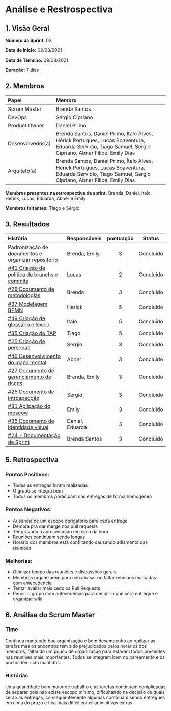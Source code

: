 # Análise e Restrospectiva

## 1. Visão Geral

**Número da Sprint:** 02   

**Data de Início:** 02/08/2021  

**Data de Término:** 09/08/2021   

**Duração:** 7 dias       

## 2. Membros
|      Papel       |          Membro            |
| :--------------  | :-----------------------   |
|    Scrum Master  |       Brenda Santos        |
|      DevOps      |      Sérgio Cipriano       |
|   Product Owner  |       Daniel Primo         |
| Desenvolvedor(a) |Brenda Santos, Daniel Primo, Ítalo Alves, Hérick Portugues, Lucas Boaventura, Eduarda Servidio, Tiago Samuel, Sergio Cipriano, Abner Filipe, Emily Dias |
|   Arquiteto(a)   |Brenda Santos, Daniel Primo, Ítalo Alves, Hérick Portugues, Lucas Boaventura, Eduarda Servidio, Tiago Samuel, Sergio Cipriano, Abner Filipe, Emily Dias| 

**Membros presentes na retrospectiva da sprint:**  Brenda, Daniel, Italo, Herick, Lucas, Eduarda, Abner e Emily

**Membros faltantes:** Tiago e Sérgio

## 3. Resultados
|  História  | Responsáveis  | pontuação | Status |
| :--------  | :-----------  | :-------: | :----: |
| Padronização de documentos e organizar repositório |  Brenda, Emily     |     3     | Concluido |
| [#41 Criação de política de branchs e commits](https://github.com/UnBArqDsw2021-1/2021.1_G02_TaNaMesa_docs/issues/41) |    Lucas   |    2    | Concluido | 
| [#28 Documento de metodologias](https://github.com/UnBArqDsw2021-1/2021.1_G02_TaNaMesa_docs/issues/28) |   Brenda   |   3   | Concluido | 
| [#37 Modelagem BPMN](https://github.com/UnBArqDsw2021-1/2021.1_G02_TaNaMesa_docs/issues/37) |  Herick  |   5   | Concluido |     
| [#49 Criação de glossário e léxico](https://github.com/UnBArqDsw2021-1/2021.1_G02_TaNaMesa_docs/issues/49) |   Italo   |   5   | Concluido |   
| [#35 Criação do TAP](https://github.com/UnBArqDsw2021-1/2021.1_G02_TaNaMesa_docs/issues/35) |  Tiago   |  5   | Concluido |   
| [#25 Criação de personas](https://github.com/UnBArqDsw2021-1/2021.1_G02_TaNaMesa_docs/issues/25) |    Sergio   |    3    | Concluido |  
| [#46 Desenvolvimento do mapa mental](https://github.com/UnBArqDsw2021-1/2021.1_G02_TaNaMesa_docs/issues/46) |  Abner   |    3   | Concluido |  
| [#27 Documento de gerenciamento de riscos](https://github.com/UnBArqDsw2021-1/2021.1_G02_TaNaMesa_docs/issues/27) |     Brenda, Emily     |    3   | Concluido |        
| [#26 Documento de introspecção](https://github.com/UnBArqDsw2021-1/2021.1_G02_TaNaMesa_docs/issues/26) |    Sergio   |   3   | Concluido |   
| [#31 Aplicação do moscow](https://github.com/UnBArqDsw2021-1/2021.1_G02_TaNaMesa_docs/issues/31) |  Emily   |  3   | Concluido |   
| [#36 Documento de identidade visual](https://github.com/UnBArqDsw2021-1/2021.1_G02_TaNaMesa_docs/issues/36) |  Daniel, Eduarda |   3   | Concluido |   
| [#24 - Documentação da Sprint](https://github.com/UnBArqDsw2021-1/2021.1_G02_TaNaMesa_docs/issues/24) | Brenda Santos |     3     | Concluido | 

## 5. Retrospectiva

### Pontos Positivos:
* Todas as entregas foram realizadas
* O grupo se integra bem
* Todos os membros participam das entregas de forma homogênea

### Pontos Negativos:
* Ausência de um escopo obrigatório para cada entrega 
* Demora pra dar merge nos pull requests
* Ter gravado a apresentação em cima da hora
* Reuniões continuam sendo longas
* Horário dos membros está conflitando causando adiamento das reuniões

### Melhorias:
* Otimizar tempo das reuniões e discussões gerais
* Membros organizarem para não atrasar ou faltar reuniões marcadas com antecedencia
* Tentar avaliar mais cedo os Pull Requests
* Reunir o grupo com antecedência para decidir o que será entregue e organizar wiki

## 6. Análise do Scrum Master
### Time
Continua mantendo boa organização e bom desempenho ao realizar as tarefas mas os encontros tem sido prejudicados pelos horários dos membros, faltando um pouco de organização para estarem todos presentes nas reuniões mais importantes. Todos se integram bem no pareamento e os prazos têm sido mantidos.

### Histórias
Uma quantidade bem maior de trabalho e as tarefas continuam complicadas de separar pois não existe escopo mínimo, dificultando na decisão de quais serão as entregas, consequentemente algumas continuam sendo entregues em cima do prazo e fica mais difícil conciliar inicitivas extras.

